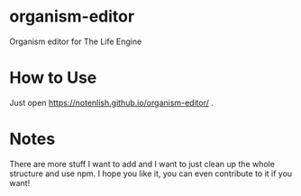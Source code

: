 # organism-editor
 Organism editor for The Life Engine

# How to Use
 Just open https://notenlish.github.io/organism-editor/ .

# Notes
There are more stuff I want to add and I want to just clean up the whole structure and use npm.
I hope you like it, you can even contribute to it if you want!
